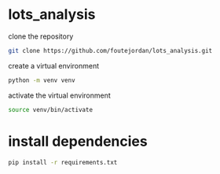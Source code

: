 # lots_analysis

clone the repository

```bash
git clone https://github.com/foutejordan/lots_analysis.git
```

create a virtual environment

```bash
python -m venv venv
```

activate the virtual environment

```bash
source venv/bin/activate
```

# install dependencies

```bash
pip install -r requirements.txt
```
